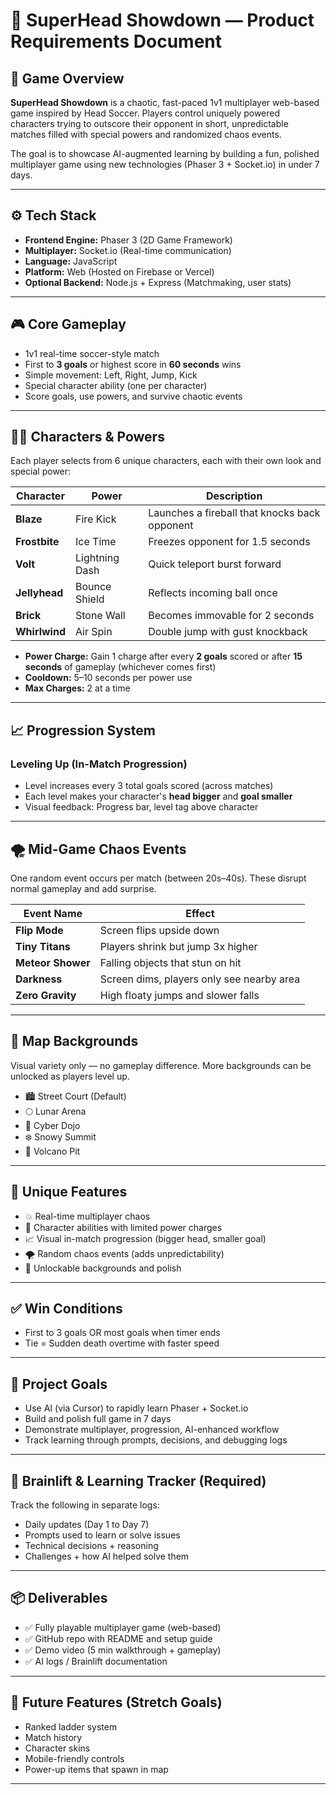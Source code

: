 # 🧠 SuperHead Showdown — Product Requirements Document

## 🎯 Game Overview

**SuperHead Showdown** is a chaotic, fast-paced 1v1 multiplayer web-based game inspired by Head Soccer. Players control uniquely powered characters trying to outscore their opponent in short, unpredictable matches filled with special powers and randomized chaos events.

The goal is to showcase AI-augmented learning by building a fun, polished multiplayer game using new technologies (Phaser 3 + Socket.io) in under 7 days.

---

## ⚙️ Tech Stack

- **Frontend Engine:** Phaser 3 (2D Game Framework)
- **Multiplayer:** Socket.io (Real-time communication)
- **Language:** JavaScript
- **Platform:** Web (Hosted on Firebase or Vercel)
- **Optional Backend:** Node.js + Express (Matchmaking, user stats)

---

## 🎮 Core Gameplay

- 1v1 real-time soccer-style match
- First to **3 goals** or highest score in **60 seconds** wins
- Simple movement: Left, Right, Jump, Kick
- Special character ability (one per character)
- Score goals, use powers, and survive chaotic events

---

## 🧍‍♂️ Characters & Powers

Each player selects from 6 unique characters, each with their own look and special power:

| Character    | Power         | Description |
|--------------|---------------|-------------|
| **Blaze**    | Fire Kick     | Launches a fireball that knocks back opponent |
| **Frostbite**| Ice Time      | Freezes opponent for 1.5 seconds |
| **Volt**     | Lightning Dash| Quick teleport burst forward |
| **Jellyhead**| Bounce Shield | Reflects incoming ball once |
| **Brick**    | Stone Wall    | Becomes immovable for 2 seconds |
| **Whirlwind**| Air Spin      | Double jump with gust knockback |

- **Power Charge:** Gain 1 charge after every **2 goals** scored or after **15 seconds** of gameplay (whichever comes first)
- **Cooldown:** 5–10 seconds per power use
- **Max Charges:** 2 at a time

---

## 📈 Progression System

### Leveling Up (In-Match Progression)
- Level increases every 3 total goals scored (across matches)
- Each level makes your character's **head bigger** and **goal smaller**
- Visual feedback: Progress bar, level tag above character

---

## 🌪️ Mid-Game Chaos Events

One random event occurs per match (between 20s–40s). These disrupt normal gameplay and add surprise.

| Event Name     | Effect |
|----------------|--------|
| **Flip Mode**  | Screen flips upside down |
| **Tiny Titans**| Players shrink but jump 3x higher |
| **Meteor Shower**| Falling objects that stun on hit |
| **Darkness**   | Screen dims, players only see nearby area |
| **Zero Gravity**| High floaty jumps and slower falls |

---

## 🌆 Map Backgrounds

Visual variety only — no gameplay difference. More backgrounds can be unlocked as players level up.

- 🏙️ Street Court (Default)
- 🌕 Lunar Arena
- 🥋 Cyber Dojo
- ❄️ Snowy Summit
- 🌋 Volcano Pit

---

## 🧪 Unique Features

- 💥 Real-time multiplayer chaos
- 🧍 Character abilities with limited power charges
- 📈 Visual in-match progression (bigger head, smaller goal)
- 🌪️ Random chaos events (adds unpredictability)
- 🎨 Unlockable backgrounds and polish

---

## ✅ Win Conditions

- First to 3 goals OR most goals when timer ends
- Tie = Sudden death overtime with faster speed

---

## 🧰 Project Goals

- Use AI (via Cursor) to rapidly learn Phaser + Socket.io
- Build and polish full game in 7 days
- Demonstrate multiplayer, progression, AI-enhanced workflow
- Track learning through prompts, decisions, and debugging logs

---

## 🧠 Brainlift & Learning Tracker (Required)

Track the following in separate logs:
- Daily updates (Day 1 to Day 7)
- Prompts used to learn or solve issues
- Technical decisions + reasoning
- Challenges + how AI helped solve them

---

## 📦 Deliverables

- ✅ Fully playable multiplayer game (web-based)
- ✅ GitHub repo with README and setup guide
- ✅ Demo video (5 min walkthrough + gameplay)
- ✅ AI logs / Brainlift documentation

---

## 👾 Future Features (Stretch Goals)

- Ranked ladder system
- Match history
- Character skins
- Mobile-friendly controls
- Power-up items that spawn in map

--- 